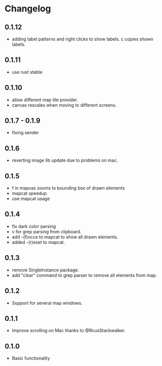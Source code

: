 # Changelog

## 0.1.12

- adding label patterns and right clicks to show labels. c copies shown labels.

## 0.1.11

- use rust stable

## 0.1.10

- allow different map tile provider.
- canvas rescales when moving to different screens.

## 0.1.7 - 0.1.9

- fixing sender

## 0.1.6

- reverting image lib update due to problems on mac.

## 0.1.5

- f in mapvas zooms to bounding box of drawn elements
- mapcat speedup
- use mapcat <FILE> usage

## 0.1.4

- fix dark color parsing
- v for grep parsing from clipboard.
- add -(f)ocus to mapcat to show all drawn elements.
- added -(r)eset to mapcat.

## 0.1.3

- remove SingleInstance package.
- add "clear" command to grep parser to remove all elements from map.

## 0.1.2

- Support for several map windows.

## 0.1.1

- Improve scrolling on Mac thanks to @RcusStackwalker.

## 0.1.0

- Basic functionality
